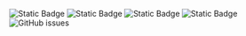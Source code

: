 ![Static Badge](https://img.shields.io/badge/blacklists-60-000000) ![Static Badge](https://img.shields.io/badge/blacklisted-2565786-cc0000) ![Static Badge](https://img.shields.io/badge/whitelisted-2244-00CC00) ![Static Badge](https://img.shields.io/badge/streaming_blacklist-28107-000000) ![GitHub issues](https://img.shields.io/github/issues/fabriziosalmi/blacklists)
